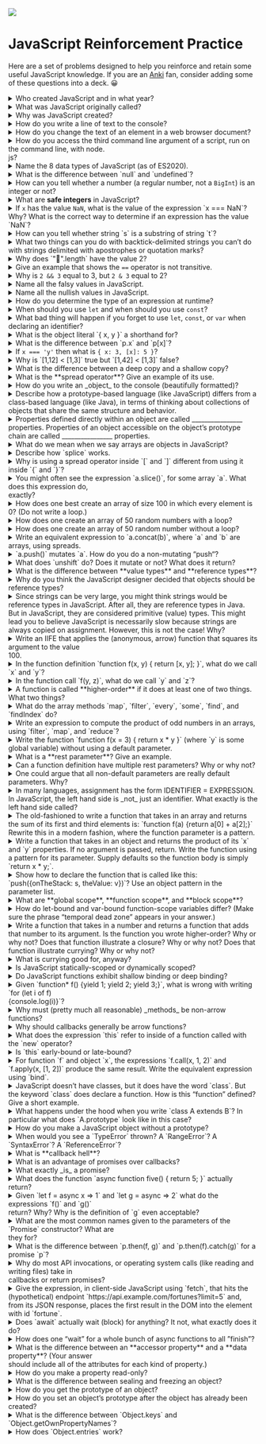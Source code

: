 <img src="https://raw.githubusercontent.com/rtoal/polyglot/master/docs/resources/javascript-logo-64.png">

# JavaScript Reinforcement Practice

Here are a set of problems designed to help you reinforce and retain some useful JavaScript knowledge. If you are an [Anki](https://apps.ankiweb.net/) fan, consider adding some of these questions into a deck. 😀

<details><summary>Who created JavaScript and in what year?</summary>Brendan Eich, 1995</details>

<details><summary>What was JavaScript originally called?</summary>Mocha</details>

<details><summary>Why was JavaScript created?</summary>Because Java, the language that was supposed to “run code in the browser” turned out to be too heavy and too slow</details>

<details><summary>How do you write a line of text to the console?</summary><code>console.log(<i>sometext</i>)</code></details>

<details><summary>How do you change the text of an element in a web browser document?</summary><code>element.innerText = <i>sometext</i></code></details>

<details><summary>How do you access the third command line argument of a script, run on the command line, with node.</summary><code>process.argv[2]</code></details>js?

<details><summary>Name the 8 data types of JavaScript (as of ES2020).</summary>Undefined, Null, Boolean, Number, String, Symbol, BigInt, Object</details>

<details><summary>What is the difference between `null` and `undefined`?</summary><code>null</code> indicates the known absence of informationl <code>undefined</code> indicates not knowing a value</details>

<details><summary>How can you tell whether a number (a regular number, not a <code>BigInt</code>) is an integer or not?</summary><code>Number.isInteger(<i>x</i>)</code></details>

<details><summary>What are <b>safe integers</b> in JavaScript?</summary>Numbers in the range where representable values are packed tightly enough together that all integers are representable</details>

<details><summary>If <code>x</code> has the value <code>NaN</code>, what is the value of the expression `x === NaN`? Why? What is the correct way to determine if an expression has the value `NaN`?</summary><code>isNaN(x)</code></details>

<details><summary>How can you tell whether string `s` is a substring of string `t`?</summary><code>t.includes(s)</code></details>

<details><summary>What two things can you do with backtick-delimited strings you can’t do with strings delimited with apostrophes or quotation marks?</summary>Interpolate and represent multiline strings directly</details>

<details><summary>Why does `"🤣".length` have the value 2?</summary>The <code>length</code> method counts UTF-16 code units, not characters</details>

<details><summary>Give an example that shows the <code>==</code> operator is not transitive.</summary><code>"0x10" == 16</code>, <code>16 == "16"</code>, <code>"0x10" != "16"</code></details>

<details><summary>Why is <code>2 && 3</code> equal to 3, but <code>2 & 3</code> equal to 2?</summary>The former is a short circuit logical AND: since 2 is truthy it produces 3; the latter is just binary AND, and you can see that <code>0b0010 & 0b0011 === 0b0010</code></details>

<details><summary>Name all the falsy values in JavaScript.</summary><code>undefined</code>, <code>null</code>, <code>false</code>, <code>+0</code>, <code>-0</code>, <code>0n</code>, <code>NaN</code>, <code>""</code></details>

<details><summary>Name all the nullish values in JavaScript.</summary><code>undefined</code>, <code>null</code></details>

<details><summary>How do you determine the type of an expression at runtime?</summary><code>typeof(<i>e</i>)</code> produces the true type, but sometimes, <code><i>e</i>.constructor</code> will give you what you think of a type</details>

<details><summary>When should you use <code>let</code> and when should you use <code>const</code>?</summary>Bind with <code>let</code> if you will be changing the value bound to the indentifier; bind with <code>const</code> when the binding should be permanent</details>

<details><summary>What bad thing will happen if you forget to use <code>let</code>, <code>const</code>, or <code>var</code> when declaring an identifier?</summary>JavaScript creates a new property on the global object, a new global variable (!!), or if a variable already existed with that name, it is assigned to</details>

<details><summary>What is the object literal `{ x, y }` a shorthand for?</summary><code>{ x: x, y: y}</code></details>

<details><summary>What is the difference between `p.x` and `p[x]`?</summary><code>p.x</code> accesses the property of <code>p</code> named <code>"x"</code>; <code>p[x]</code> accesses the property of <code>p</code> whose name is the value stored in the variable <code>x</code></details>

<details><summary>If <code>x === 'y'</code> then what is <code>{ x: 3, [x]: 5 }</code>?</summary></details>

<details><summary>Why is `[1,12] < [1,3]` true but `[1,42] < [1,3]` false?</summary></details>

<details><summary>What is the difference between a deep copy and a shallow copy?</summary></details>

<details><summary>What is the **spread operator**? Give an example of its use.</summary></details>

<details><summary>How do you write an _object_ to the console (beautifully formatted)?</summary></details>

<details><summary>Describe how a prototype-based language (like JavaScript) differs from a class-based language (like Java), in terms of thinking about collections of objects that share the same structure and behavior.</summary></details>

<details><summary>Properties defined directly within an object are called ________________ properties. Properties of an object accessible on the object’s prototype chain are called ________________ properties.</summary></details>

<details><summary>What do we mean when we say arrays are objects in JavaScript?</summary></details>

<details><summary>Describe how `splice` works.</summary></details>

<details><summary>Why is using a spread operator inside `[` and `]` different from using it inside `{` and `}`?</summary></details>

<details><summary>You might often see the expression `a.slice()`, for some array `a`. What does this expression do, </summary></details>exactly?

<details><summary>How does one best create an array of size 100 in which every element is 0? (Do not write a loop.)</summary></details>

<details><summary>How does one create an array of 50 random numbers with a loop?</summary></details>

<details><summary>How does one create an array of 50 random number without a loop?</summary></details>

<details><summary>Write an equivalent expression to `a.concat(b)`, where `a` and `b` are arrays, using spreads.</summary></details>

<details><summary>`a.push()` mutates `a`. How do you do a non-mutating “push“?</summary></details>

<details><summary>What does `unshift` do? Does it mutate or not? What does it return?</summary></details>

<details><summary>What is the difference between **value types** and **reference types**?</summary></details>

<details><summary>Why do you think the JavaScript designer decided that objects should be reference types?</summary></details>

<details><summary>Since strings can be very large, you might think strings would be reference types in JavaScript. After all, they are reference types in Java. But in JavaScript, they are considered primitive (value) types. This might lead you to believe JavaScript is necessarily slow because strings are always copied on assignment. However, this is not the case! Why?</summary></details>

<details><summary>Write an IIFE that applies the (anonymous, arrow) function that squares its argument to the value </summary></details>100.

<details><summary>In the function definition `function f(x, y) { return [x, y]; }`, what do we call `x` and `y`?</summary></details>

<details><summary>In the function call `f(y, z)`, what do we call `y` and `z`?</summary></details>

<details><summary>A function is called **higher-order** if it does at least one of two things. What two things?</summary></details>

<details><summary>What do the array methods `map`, `filter`, `every`, `some`, `find`, and `findIndex` do?</summary></details>

<details><summary>Write an expression to compute the product of odd numbers in an arrays, using `filter`, `map`, and `reduce`?</summary></details>

<details><summary>Write the function `function f(x = 3) { return x * y }` (where `y` is some global variable) without using a default parameter.</summary></details>

<details><summary>What is a **rest parameter**? Give an example.</summary></details>

<details><summary>Can a function definition have multiple rest parameters? Why or why not?</summary></details>

<details><summary>One could argue that all non-default parameters are really default parameters. Why?</summary></details>

<details><summary>In many languages, assignment has the form IDENTIFIER = EXPRESSION. In JavaScript, the left hand side is _not_ just an identifier. What exactly is the left hand side called?</summary></details>

<details><summary>The old-fashioned to write a function that takes in an array and returns the sum of its first and third elements is: `function f(a) {return a[0] + a[2];}` Rewrite this in a modern fashion, where the function parameter is a pattern.</summary></details>

<details><summary>Write a function that takes in an object and returns the product of its `x` and `y` properties. If no argument is passed, return. Write the function using a pattern for its parameter. Supply defaults so the function body is simply `return x * y;`.</summary></details>

<details><summary>Show how to declare the function that is called like this: `push({onTheStack: s, theValue: v})`? Use an object pattern in the parameter list.</summary></details>

<details><summary>What are **global scope**, **function scope**, and **block scope**?</summary></details>

<details><summary>How do let-bound and var-bound function-scope variables differ? (Make sure the phrase “temporal dead zone” appears in your answer.)</summary></details>

<details><summary>Write a function that takes in a number and returns a function that adds that number to its argument. Is the function you wrote higher-order? Why or why not? Does that function illustrate a closure? Why or why not? Does that function illustrate currying? Why or why not?</summary></details>

<details><summary>What is currying good for, anyway?</summary></details>

<details><summary>Is JavaScript statically-scoped or dynamically scoped?</summary></details>

<details><summary>Do JavaScript functions exhibit shallow binding or deep binding?</summary></details>

<details><summary>Given `function* f() {yield 1; yield 2; yield 3;}`, what is wrong with writing `for (let i of f) </summary></details>{console.log(i)}`?

<details><summary>Why must (pretty much all reasonable) _methods_ be non-arrow functions?</summary></details>

<details><summary>Why should callbacks generally be arrow functions?</summary></details>

<details><summary>What does the expression `this` refer to inside of a function called with the `new` operator?</summary></details>

<details><summary>Is `this` early-bound or late-bound?</summary></details>

<details><summary>For function `f` and object `x`, the expressions `f.call(x, 1, 2)` and `f.apply(x, [1, 2])` produce the same result. Write the equivalent expression using `bind`.</summary></details>

<details><summary>JavaScript doesn’t have classes, but it does have the word `class`. But the keyword `class` does declare a function. How is this “function” defined? Give a short example.</summary></details>

<details><summary>What happens under the hood when you write `class A extends B`? In particular what does `A.prototype` look like in this case?</summary></details>

<details><summary>How do you make a JavaScript object without a prototype?</summary></details>

<details><summary>When would you see a `TypeError` thrown? A `RangeError`? A `SyntaxError`? A `ReferenceError`?</summary></details>

<details><summary>What is **callback hell**?</summary></details>

<details><summary>What is an advantage of promises over callbacks?</summary></details>

<details><summary>What exactly _is_ a promise?</summary></details>

<details><summary>What does the function `async function five() { return 5; }` actually return?</summary></details>

<details><summary>Given `let f = async x => 1` and `let g = async => 2` what do the expressions `f()` and `g()` </summary></details>return? Why? Why is the definition of `g` even acceptable?

<details><summary>What are the most common names given to the parameters of the `Promise` constructor? What are </summary></details>they for?

<details><summary>What is the difference between `p.then(f, g)` and `p.then(f).catch(g)` for a promise `p`?</summary></details>

<details><summary>Why do most API invocations, or operating system calls (like reading and writing files) take in </summary></details>callbacks or return promises?

<details><summary>Give the expression, in client-side JavaScript using `fetch`, that hits the (hypothetical) endpoint `https://api.example.com/fortunes?limit=5` and, from its JSON response, places the first result in the DOM into the element with id `fortune`.</summary></details>

<details><summary>Does `await` actually wait (block) for anything? It not, what exactly does it do?</summary></details>

<details><summary>How does one “wait” for a whole bunch of async functions to all ”finish”?</summary></details>

<details><summary>What is the difference between an **accessor property** and a **data property**? (Your answer </summary></details>should include all of the attributes for each kind of property.)

<details><summary>How do you make a property read-only?</summary></details>

<details><summary>What is the difference between sealing and freezing an object?</summary></details>

<details><summary>How do you get the prototype of an object?</summary></details>

<details><summary>How do you set an object’s prototype after the object has already been created?</summary></details>

<details><summary>What is the difference between `Object.keys` and `Object.getOwnPropertyNames`?</summary></details>

<details><summary>How does `Object.entries` work?</summary></details>
